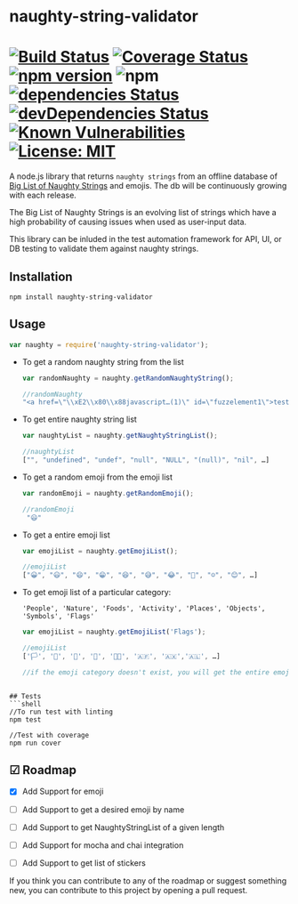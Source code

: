 # naughty-string-validator

[![Build Status](https://travis-ci.org/shashikumarraja/naughty-string-validator.svg?branch=master)](https://travis-ci.org/shashikumarraja/naughty-string-validator)
[![Coverage Status](https://coveralls.io/repos/github/shashikumarraja/naughty-string-validator/badge.svg?branch=master)](https://coveralls.io/github/shashikumarraja/naughty-string-validator?branch=master)
[![npm version](https://badge.fury.io/js/naughty-string-validator.svg)](https://badge.fury.io/js/naughty-string-validator)
![npm](https://img.shields.io/npm/dt/naughty-string-validator.svg)
[![dependencies Status](https://david-dm.org/shashikumarraja/naughty-string-validator/status.svg)](https://david-dm.org/shashikumarraja/naughty-string-validator)
[![devDependencies Status](https://david-dm.org/shashikumarraja/naughty-string-validator/dev-status.svg)](https://david-dm.org/shashikumarraja/naughty-string-validator?type=dev)
[![Known Vulnerabilities](https://snyk.io/test/github/shashikumarraja/naughty-string-validator/badge.svg?targetFile=package.json)](https://snyk.io/test/github/shashikumarraja/naughty-string-validator?targetFile=package.json)
[![License: MIT](https://img.shields.io/badge/License-MIT-blue.svg)](https://opensource.org/licenses/MIT)
===

A node.js library that returns `naughty strings` from an offline database of [Big List of Naughty Strings](https://github.com/minimaxir/big-list-of-naughty-strings) and emojis. The db will be continuously growing with each release.

The Big List of Naughty Strings is an evolving list of strings which have a high probability of causing issues when used as user-input data.

This library can be inluded in the test automation framework for API, UI, or DB testing to validate them against naughty strings.

## Installation

  `npm install naughty-string-validator`

## Usage
```javascript
var naughty = require('naughty-string-validator');
```
* To get a random naughty string from the list
  ```javascript
  var randomNaughty = naughty.getRandomNaughtyString();

  //randomNaughty
  "<a href=\"\\xE2\\x80\\x88javascript…(1)\" id=\"fuzzelement1\">test</a>"
  ```

 * To get entire naughty string list 
    ```javascript
    var naughtyList = naughty.getNaughtyStringList();

    //naughtyList
    ["", "undefined", "undef", "null", "NULL", "(null)", "nil", …]
    ```
* To get a random emoji from the emoji list
  ```javascript
  var randomEmoji = naughty.getRandomEmoji();

  //randomEmoji
   "😃"
  ```
* To get a entire emoji list
  ```javascript
  var emojiList = naughty.getEmojiList();

  //emojiList
  ["😀", "😃", "😄", "😁", "😆", "😅", "😂", "🤣", "☺️", "😊", …]
  ```
* To get emoji list of a particular category:

  `'People', 'Nature', 'Foods', 'Activity', 'Places', 'Objects', 'Symbols', 'Flags'`
  ```javascript
  var emojiList = naughty.getEmojiList('Flags');

  //emojiList
  ['🏳️', '🏴', '🏁', '🚩', '🏳️‍🌈', '🇦🇫', '🇦🇽','🇦🇱', …]

  //if the emoji category doesn't exist, you will get the entire emoji list
```

## Tests
```shell
//To run test with linting
npm test

//Test with coverage
npm run cover
```

## ☑ Roadmap

- [x] Add Support for emoji
- [ ] Add Support to get a desired emoji by name
- [ ] Add Support to get NaughtyStringList of a given length
- [ ] Add Support for mocha and chai integration
- [ ] Add Support to get list of stickers


If you think you can contribute to any of the roadmap or suggest something new, you can contribute to this project by opening a pull request.